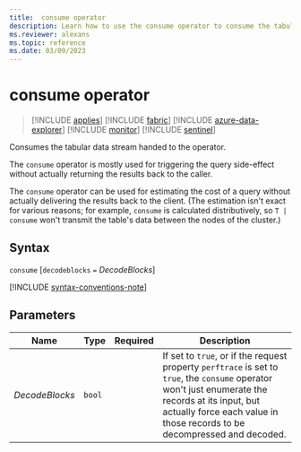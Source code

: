 ```yaml
---
title:  consume operator
description: Learn how to use the consume operator to consume the tabular data stream handed to the operator.
ms.reviewer: alexans
ms.topic: reference
ms.date: 03/09/2023
---
```

# consume operator

> [!INCLUDE [applies](../includes/applies-to-version/applies.md)] [!INCLUDE [fabric](../includes/applies-to-version/fabric.md)] [!INCLUDE [azure-data-explorer](../includes/applies-to-version/azure-data-explorer.md)] [!INCLUDE [monitor](../includes/applies-to-version/monitor.md)] [!INCLUDE [sentinel](../includes/applies-to-version/sentinel.md)]

Consumes the tabular data stream handed to the operator.

The `consume` operator is mostly used for triggering the query side-effect without actually returning
the results back to the caller.

The `consume` operator can be used for estimating the
cost of a query without actually delivering the results back to the client.
(The estimation isn't exact for various reasons; for example, `consume`
is calculated distributively, so `T | consume` won't transmit the table's
data between the nodes of the cluster.)

## Syntax

`consume` [`decodeblocks` `=` *DecodeBlocks*]

[!INCLUDE [syntax-conventions-note](../includes/syntax-conventions-note.md)]

## Parameters

|Name|Type|Required|Description|
|--|--|--|--|
| *DecodeBlocks* | `bool` | | If set to `true`, or if the request property `perftrace` is set to `true`, the `consume` operator won't just enumerate the records at its input, but actually force each value in those records to be decompressed and decoded.|
